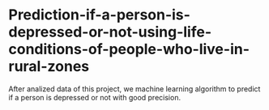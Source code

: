 # Prediction-if-a-person-is-depressed-or-not-using-life-conditions-of-people-who-live-in-rural-zones

After analized data of this project, we machine learning algorithm to predict if a person is depressed or not with good precision.
